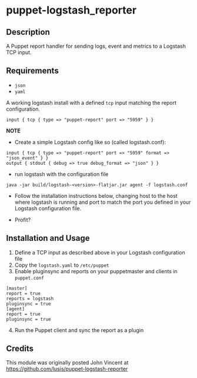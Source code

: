 puppet-logstash_reporter
========================

Description
-----------

A Puppet report handler for sending logs, event and metrics to a Logstash TCP input.


Requirements
------------

* `json`
* `yaml`

A working logstash install with a defined `tcp` input matching the report configuration.

```
input { tcp { type => "puppet-report" port => "5959" } }
```

**NOTE**
* Create a simple Logstash config like so (called logstash.conf):

```
input { tcp { type => "puppet-report" port => "5959" format => "json_event" } }
output { stdout { debug => true debug_format => "json" } }
```
* run logstash with the configuration file

```
java -jar build/logstash-<version>-flatjar.jar agent -f logstash.conf
```

* Follow the installation instructions below, changing host to the host where logstash is running and port to match the port you defined in your Logstash configuration file.

* Profit?

Installation and Usage
----------------------

1. Define a TCP input as described above in your Logstash configuration file
2. Copy the `logstash.yaml` to `/etc/puppet`
3. Enable pluginsync and reports on your puppetmaster and clients in `puppet.conf`

```
[master]
report = true
reports = logstash
pluginsync = true
[agent]
report = true
pluginsync = true
```

4. Run the Puppet client and sync the report as a plugin

Credits
-------
This module was originally posted John Vincent at https://github.com/lusis/puppet-logstash-reporter
